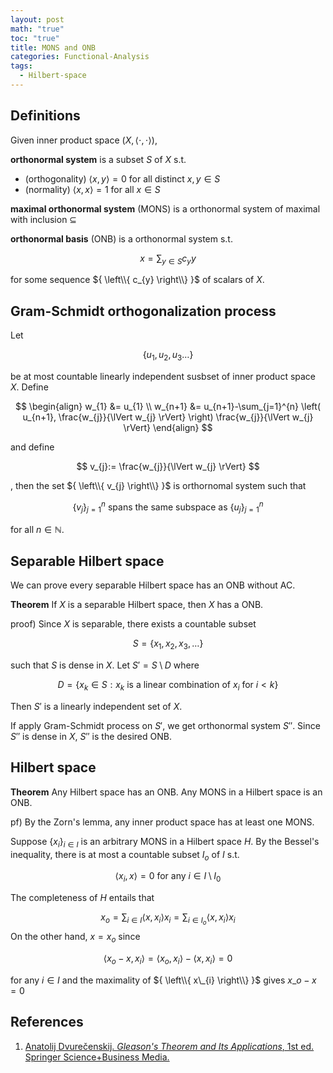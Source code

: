 ```yaml
---
layout: post
math: "true"
toc: "true"
title: MONS and ONB
categories: Functional-Analysis
tags:
  - Hilbert-space
---
```

## Definitions

Given inner product space ${ (X,\langle \cdot,\cdot \rangle) }$,

**orthonormal system** is a subset ${S  }$ of ${ X }$ s.t.
- (orthogonality) ${ \langle x,y \rangle = 0 }$ for all distinct ${ x,y \in S }$
- (normality) ${ \langle x,x \rangle =1 }$ for all ${ x \in S }$

**maximal orthonormal system** (MONS) is a orthonormal system of maximal with inclusion ${ \subseteq }$

**orthonormal basis** (ONB) is a orthonormal system s.t.

$$ x = \sum_{y \in S} c_{y} y$$

for some sequence ${ \left\\{ c_{y} \right\\} }$ of scalars of ${ X }$.

## Gram-Schmidt orthogonalization process

Let

$$ \left \{ u_{1}, u_{2}, u_{3} \dots \right \} $$

be at most countable linearly independent susbset of inner product space ${ X }$. Define

$$ \begin{align} w_{1} &= u_{1} \\ w_{n+1} &= u_{n+1}-\sum_{j=1}^{n} \left( u_{n+1}, \frac{w_{j}}{\lVert w_{j} \rVert} \right) \frac{w_{j}}{\lVert w_{j} \rVert} \end{align} $$

and define

$$ v_{j}:= \frac{w_{j}}{\lVert w_{j} \rVert} $$

, then the set ${ \left\\{ v_{j} \right\\} }$ is orthornomal system such that

$$ \left\{ v_{j} \right\}_{j=1}^{n} \mbox{ spans the same subspace as } \left\{ u_{j} \right\}_{j=1}^{n}  $$

for all ${ n \in \mathbb{N} }$.

## Separable Hilbert space

We can prove every separable Hilbert space has an ONB without AC.

**Theorem** If ${ X }$ is a separable Hilbert space, then ${ X }$ has a ONB.

proof) Since ${ X }$ is separable, there exists a countable subset

$$ S = \left\{ x_{1},x_{2}, x_{3},\dots \right\} $$

such that ${ S }$ is dense in ${ X }$. Let ${ S' =S \setminus D }$ where

$$ D = \left\{ x_{k} \in S : x_{k} \mbox{ is a linear combination of } x_{i} \mbox{ for } i < k \right\} $$

Then ${ S' }$ is a linearly independent set of ${ X }$.

If apply Gram-Schmidt process on ${ S' }$, we get orthonormal system ${ S'' }$. Since ${ S'' }$ is dense in ${ X }$, ${ S'' }$ is the desired ONB.

## Hilbert space

**Theorem** Any Hilbert space has an ONB. Any MONS in a Hilbert space is an ONB.

pf) By the Zorn's lemma, any inner product space has at least one MONS.

Suppose ${ \{ x_{i} \}_{i \in I} }$ is an arbitrary MONS in a Hilbert space ${ H }$. By the Bessel's inequality, there is at most a countable subset ${ I_{o} }$ of ${ I }$ s.t.

$$ \langle x_{i},x\rangle =0 \mbox{ for any } i \in I\setminus I_{0} $$

The completeness of ${ H }$ entails that

$$ x_{o} = \sum_{i \in I} \langle x,x_{i} \rangle x_{i} = \sum_{i \in I_{o} } \langle x,x_{i}\rangle x_{i}$$
On the other hand, ${ x=x_{o} }$ since

$$ \langle x_{o}-x,x_{i} \rangle = \langle x_{o},x_{i} \rangle-\langle x,x_{i} \rangle =0 $$

for any ${ i \in I }$ and the maximality of ${ \left\\{ x\_{i} \right\\} }$ gives ${ x\_{o} -x = 0}$

## References

1. [Anatolij Dvurečenskij. *Gleason's Theorem and Its Applications*, 1st ed. Springer Science+Business Media.](https://link.springer.com/book/10.1007/978-94-015-8222-3)